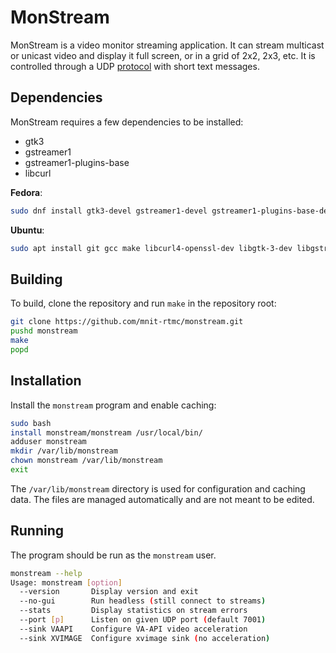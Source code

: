 # MonStream

MonStream is a video monitor streaming application.  It can stream multicast
or unicast video and display it full screen, or in a grid of 2x2, 2x3, etc.
It is controlled through a UDP [protocol] with short text messages.

## Dependencies

MonStream requires a few dependencies to be installed:

* gtk3
* gstreamer1
* gstreamer1-plugins-base
* libcurl

__Fedora__:

```bash
sudo dnf install gtk3-devel gstreamer1-devel gstreamer1-plugins-base-devel libcurl-devel
```

__Ubuntu__:

```bash
sudo apt install git gcc make libcurl4-openssl-dev libgtk-3-dev libgstreamer1.0-dev libgstreamer-plugins-base1.0-dev gstreamer1.0-plugins-bad gstreamer1.0-libav 
```

## Building

To build, clone the repository and run `make` in the repository root:

```bash
git clone https://github.com/mnit-rtmc/monstream.git
pushd monstream
make
popd
```

## Installation

Install the `monstream` program and enable caching:

```bash
sudo bash
install monstream/monstream /usr/local/bin/
adduser monstream
mkdir /var/lib/monstream
chown monstream /var/lib/monstream
exit
```

The `/var/lib/monstream` directory is used for configuration and caching data.
The files are managed automatically and are not meant to be edited.

## Running

The program should be run as the `monstream` user.

```bash
monstream --help
Usage: monstream [option]
  --version       Display version and exit
  --no-gui        Run headless (still connect to streams)
  --stats         Display statistics on stream errors
  --port [p]      Listen on given UDP port (default 7001)
  --sink VAAPI    Configure VA-API video acceleration
  --sink XVIMAGE  Configure xvimage sink (no acceleration)
```


[protocol]: doc/protocol.md
